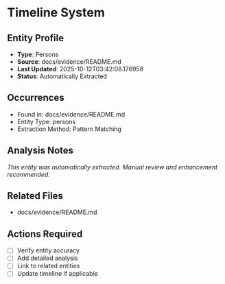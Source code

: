 # Timeline System

## Entity Profile
- **Type**: Persons
- **Source**: docs/evidence/README.md
- **Last Updated**: 2025-10-12T03:42:08.176958
- **Status**: Automatically Extracted

## Occurrences
- Found in: docs/evidence/README.md
- Entity Type: persons
- Extraction Method: Pattern Matching

## Analysis Notes
*This entity was automatically extracted. Manual review and enhancement recommended.*

## Related Files
- docs/evidence/README.md

## Actions Required
- [ ] Verify entity accuracy
- [ ] Add detailed analysis
- [ ] Link to related entities
- [ ] Update timeline if applicable
